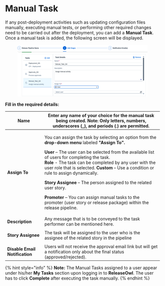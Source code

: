 # Manual Task

If any post-deployment activities such as updating configuration files manually, executing manual tests, or performing other required changes need to be carried out after the deployment, you can add a **Manual Task**. Once a manual task is added, the following screen will be displayed.

<figure><img src="../../../.gitbook/assets/image (3) (1) (1) (1) (1) (1) (1) (1) (1) (1) (1) (1) (1) (1) (1) (1) (1) (1) (1) (1) (1) (1) (1) (1) (1) (1) (1) (1) (1) (1) (1) (1) (1) (1) (1).png" alt=""><figcaption></figcaption></figure>

**Fill in the required details:**

| **Name**                                   | Enter any name of your choice for the manual task being created. **Note:** Only letters, numbers, underscores (\_), and periods (.) are permitted.                                                                                                                                                                                                                                                                                                                                                                                                                                                                                                                                                                       |
| ------------------------------------------ | ------------------------------------------------------------------------------------------------------------------------------------------------------------------------------------------------------------------------------------------------------------------------------------------------------------------------------------------------------------------------------------------------------------------------------------------------------------------------------------------------------------------------------------------------------------------------------------------------------------------------------------------------------------------------------------------------------------------------ |
| **Assign To**                              | <p>You can assign the task by selecting an option from the <strong>drop-down menu</strong> labeled <strong>"Assign To".</strong> </p><p><strong>User</strong> – The user can be selected from the available list of users for completing the task.<br><strong>Role</strong> - The task can be completed by any user with the user role that is selected.                                                  <strong>Custom</strong> – Use a condition or rule to assign dynamically.</p><p><strong>Story Assignee</strong> – The person assigned to the related user story.</p><p><strong>Promoter</strong> – You can assign manual tasks to the promoter (user story or release package) within the release pipeline.</p> |
| **Description**                            | Any message that is to be conveyed to the task performer can be mentioned here.                                                                                                                                                                                                                                                                                                                                                                                                                                                                                                                                                                                                                                          |
| <p><strong>Story Assignee</strong><br></p> | The task will be assigned to the user who is the assignee of the related story in the pipeline                                                                                                                                                                                                                                                                                                                                                                                                                                                                                                                                                                                                                           |
| **Disable Email Notification**             | Users will not receive the approval email link but will get a notification only about the final status (approved/rejected).                                                                                                                                                                                                                                                                                                                                                                                                                                                                                                                                                                                              |

{% hint style="info" %}
**Note:** The Manual Tasks assigned to a user appear under his/her **My Tasks** section upon logging in to **ReleaseOwl**. The user has to click **Complete** after executing the task manually.
{% endhint %}
